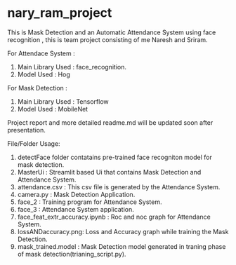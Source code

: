 # nary_ram_project
This is Mask Detection and an Automatic Attendance System using face recognition , this is team project consisting of me Naresh and Sriram.

For Attendace System :
1. Main Library Used : face_recognition.
2. Model Used : Hog

For Mask Detection :
1. Main Library Used : Tensorflow
2. Model Used : MobileNet

Project report and more detailed readme.md will be updated soon after presentation.

File/Folder Usage:
1. detectFace folder contatains pre-trained face recogniton model for mask detection.
2. MasterUi : Streamlit based Ui that contains Mask Detection and Attendance System.
3. attendance.csv : This csv file is generated by the Attendance System.
4. camera.py : Mask Detection Application.
5. face_2 : Training program for Attendance System.
6. face_3 : Attendance System application.
7. face_feat_extr_accuracy.ipynb : Roc and noc graph for Attendance System.
8. lossANDaccuracy.png: Loss and Accuracy graph while training the Mask Detection.
9. mask_trained.model : Mask Detection model generated in traning phase of mask detection(trianing_script.py).
